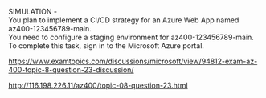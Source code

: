 SIMULATION -<br/>You plan to implement a CI/CD strategy for an Azure Web App named az400-123456789-main.<br/>You need to configure a staging environment for az400-123456789-main.<br/>To complete this task, sign in to the Microsoft Azure portal.<br/><p><a href="https://www.examtopics.com/discussions/microsoft/view/94812-exam-az-400-topic-8-question-23-discussion/">https://www.examtopics.com/discussions/microsoft/view/94812-exam-az-400-topic-8-question-23-discussion/</a></p><p><a href="http://116.198.226.11/az400/topic-08-question-23.html">http://116.198.226.11/az400/topic-08-question-23.html</a></p><script src="https://giscus.app/client.js"                    data-repo="azsamples/az204"                    data-repo-id="R_kgDOMRXzDQ"                    data-category="General"                    data-category-id="DIC_kwDOMRXzDc4Cgi27"                    data-mapping="pathname"                    data-strict="0"                    data-reactions-enabled="0"                    data-emit-metadata="0"                    data-input-position="bottom"                    data-theme="preferred_color_scheme"                    data-lang="en"                    crossorigin="anonymous"                    async>                    </script>